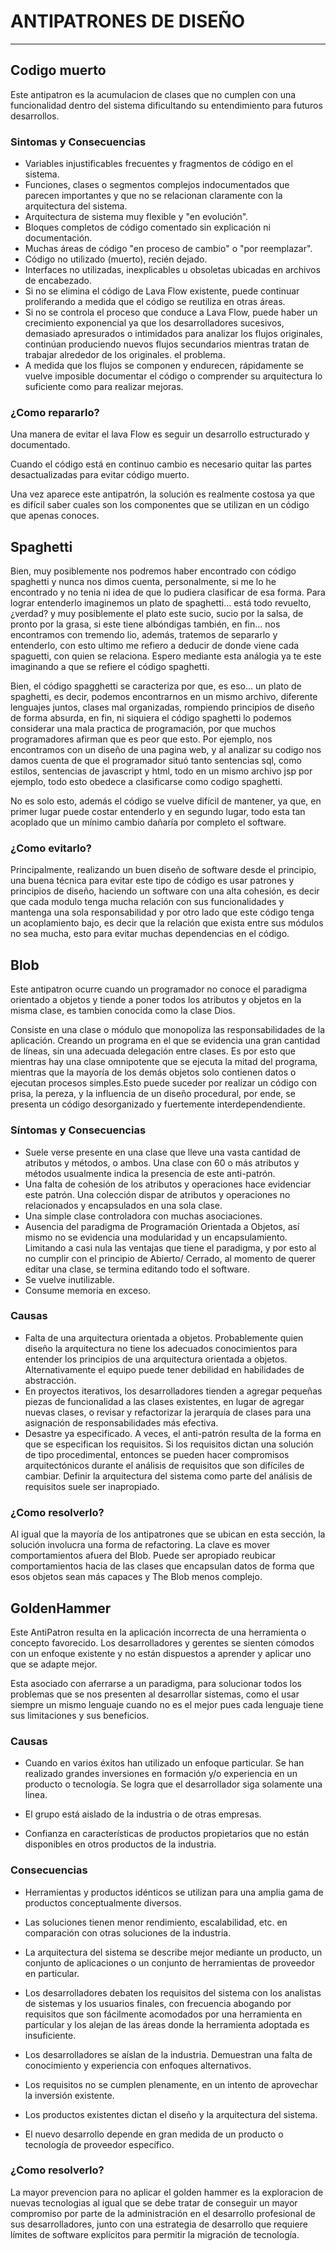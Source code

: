 # **ANTIPATRONES DE DISEÑO**
___
## **Codigo muerto**

Este antipatron es la acumulacion de clases que no cumplen con una funcionalidad dentro del sistema dificultando su entendimiento para futuros desarrollos.

### **Sintomas y Consecuencias**

- Variables injustificables frecuentes y fragmentos de código en el sistema.
- Funciones, clases o segmentos complejos indocumentados que parecen importantes y que no se relacionan claramente con la arquitectura del sistema.
- Arquitectura de sistema muy flexible y "en evolución".
- Bloques completos de código comentado sin explicación ni documentación.
- Muchas áreas de código "en proceso de cambio" o "por reemplazar".
- Código no utilizado (muerto), recién dejado.
- Interfaces no utilizadas, inexplicables u obsoletas ubicadas en archivos de encabezado.
- Si no se elimina el código de Lava Flow existente, puede continuar proliferando a medida que el código se reutiliza en otras áreas.
- Si no se controla el proceso que conduce a Lava Flow, puede haber un crecimiento exponencial ya que los desarrolladores sucesivos, demasiado apresurados o intimidados para analizar los flujos originales, continúan produciendo nuevos flujos secundarios mientras tratan de trabajar alrededor de los originales. el problema.
- A medida que los flujos se componen y endurecen, rápidamente se vuelve imposible documentar el código o comprender su arquitectura lo suficiente como para realizar mejoras.

### **¿Como repararlo?**

Una manera de evitar el lava Flow es seguir un desarrollo estructurado y documentado.

Cuando el código está en continuo cambio es necesario quitar las partes desactualizadas para evitar código muerto.

Una vez aparece este antipatrón, la solución es realmente costosa ya que es difícil saber cuales son los componentes que se utilizan en un código que apenas conoces.


## Spaghetti
Bien, muy posiblemente nos podremos haber encontrado con código spaghetti y nunca nos dimos cuenta, personalmente, si me lo he encontrado y no tenia ni idea de que lo pudiera clasificar de esa forma. Para lograr entenderlo imaginemos un plato de spaghetti... está todo revuelto, ¿verdad? y muy posiblemente el plato este sucio, sucio por la salsa, de pronto por la grasa, si este tiene albóndigas también, en fin... nos encontramos con tremendo lio, además, tratemos de separarlo y entenderlo, con esto ultimo me refiero a deducir de donde viene cada spaguetti, con quien se relaciona. Espero mediante esta análogia ya te este imaginando a que se refiere el código spaghetti.



Bien, el código spagghetti se caracteriza por que, es eso... un plato de spaghetti, es decir, podemos encontrarnos en un mismo archivo, diferente lenguajes juntos, clases mal organizadas, rompiendo principios de diseño de forma absurda, en fin, ni siquiera el código spaghetti lo podemos considerar una mala practica de programación, por que muchos programadores afirman que es peor que esto. Por ejemplo, nos encontramos con un diseño de una pagina web, y al analizar su codigo nos damos cuenta de que el programador situó tanto sentencias sql, como estilos, sentencias de javascript y html, todo en un mismo archivo jsp por ejemplo, todo esto obedece a clasificarse como codigo spaghetti.

No es solo esto, además el código se vuelve difícil de mantener, ya que, en primer lugar puede costar entenderlo y en segundo lugar, todo esta tan acoplado que un mínimo cambio dañaría por completo el software.
### ¿Como evitarlo?

Principalmente, realizando un buen diseño de software desde el principio, una buena técnica para evitar este tipo de código es usar patrones y principios de diseño, haciendo un software con una alta cohesión, es decir que cada modulo tenga mucha relación con sus funcionalidades y mantenga una sola responsabilidad y por otro lado que este código tenga un acoplamiento bajo, es decir que la relación que exista entre sus módulos no sea mucha, esto para evitar muchas dependencias en el código.


## Blob

Este antipatron ocurre cuando un programador no conoce el paradigma orientado a objetos y tiende a poner todos los atributos y objetos en la misma clase, es tambien conocida como la clase Dios.

Consiste en una clase o módulo que monopoliza las responsabilidades de la aplicación. Creando un programa en el que se evidencia una gran cantidad de líneas, sin una adecuada delegación entre clases. Es por esto que mientras hay una clase omnipotente que se ejecuta la mitad del programa, mientras que la mayoría de los demás objetos solo contienen datos o ejecutan procesos simples.Esto puede suceder por realizar un código con prisa, la pereza, y la influencia de un diseño procedural, por ende, se presenta un código desorganizado y fuertemente interdependendiente.

### **Síntomas y Consecuencias**
* Suele verse presente en una clase que lleve una vasta cantidad de atributos y métodos, o ambos.
Una clase con 60 o más atributos y métodos usualmente indica la presencia de este anti-patrón.
* Una falta de cohesión de los atributos y operaciones hace evidenciar este patrón. Una colección dispar de atributos y operaciones no relacionados y encapsulados en una sola clase.
* Una simple clase controladora con muchas asociaciones.
* Ausencia del paradigma de Programación Orientada a Objetos, así mismo no se evidencia una modularidad y un encapsulamiento. Limitando a casi nula las ventajas que tiene el paradigma, y por esto al no cumplir con el principio de Abierto/ Cerrado, al momento de querer editar una clase, se termina editando todo el software.
* Se vuelve inutilizable.
* Consume memoria en exceso.

### **Causas**
* Falta de una arquitectura orientada a objetos.  Probablemente quien diseño la arquitectura no tiene los adecuados conocimientos para entender los principios de una arquitectura orientada a objetos. Alternativamente el equipo puede tener debilidad en habilidades de abstracción.
* En proyectos iterativos, los desarrolladores tienden a agregar pequeñas piezas de funcionalidad a las clases existentes, en lugar de agregar nuevas clases, o revisar y refactorizar la jerarquía de clases para una asignación de responsabilidades más efectiva.
* Desastre ya especificado. A veces, el anti-patrón resulta de la forma en que se especifican los requisitos. Si los requisitos dictan una solución de tipo procedimental, entonces se pueden hacer compromisos arquitectónicos durante el análisis de requisitos que son difíciles de cambiar. Definir la arquitectura del sistema como parte del análisis de requisitos suele ser inapropiado.

### **¿Como resolverlo?**
Al igual que la mayoría de los antipatrones que se ubican en esta sección, la solución involucra una forma de refactoring. La clave es mover comportamientos afuera del Blob. Puede ser apropiado reubicar comportamientos hacia de las clases que encapsulan datos de forma que esos objetos sean más capaces y The Blob menos complejo.

 ## **GoldenHammer**

Este AntiPatron resulta en la aplicación incorrecta de una herramienta o concepto favorecido. Los desarrolladores y gerentes se sienten cómodos con un enfoque existente y no están dispuestos a aprender y aplicar uno que se adapte mejor. 

Esta asociado con aferrarse a un paradigma, para solucionar todos los problemas que se nos presenten al desarrollar sistemas, como el usar siempre un mismo lenguaje cuando no es el mejor pues cada lenguaje tiene sus limitaciones y sus beneficios.

### Causas 

- Cuando en varios éxitos han utilizado un enfoque particular.
Se han realizado grandes inversiones en formación y/o experiencia en un producto o tecnología. Se logra que el desarrollador siga solamente una linea.

- El grupo está aislado de la industria o de otras empresas.
- Confianza en características de productos propietarios que no están disponibles en otros productos de la industria.

### Consecuencias

- Herramientas y productos idénticos se utilizan para una amplia gama de productos conceptualmente diversos.
- Las soluciones tienen menor rendimiento, escalabilidad, etc. en comparación con otras soluciones de la industria.
  
- La arquitectura del sistema se describe mejor mediante un producto, un conjunto de aplicaciones o un conjunto de herramientas de proveedor en particular.
- Los desarrolladores debaten los requisitos del sistema con los analistas de sistemas y los usuarios finales, con frecuencia abogando por requisitos que son fácilmente acomodados por una herramienta en particular y los alejan de las áreas donde la herramienta adoptada es insuficiente.
- Los desarrolladores se aíslan de la industria. Demuestran una falta de conocimiento y experiencia con enfoques alternativos.
- Los requisitos no se cumplen plenamente, en un intento de aprovechar la inversión existente.
- Los productos existentes dictan el diseño y la arquitectura del sistema.
- El nuevo desarrollo depende en gran medida de un producto o tecnología de proveedor específico.

### ¿Como resolverlo?

La mayor prevencion para no aplicar el golden hammer  es la exploracion de nuevas tecnologias al igual que se debe tratar de conseguir un mayor compromiso por parte de la administración en el desarrollo profesional de sus desarrolladores, junto con una estrategia de desarrollo que requiere límites de software explícitos para permitir la migración de tecnología.
